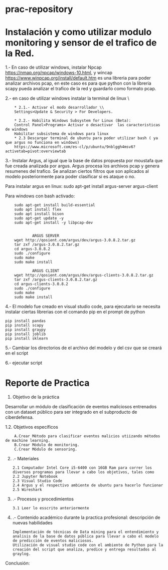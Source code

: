 # prac-repository

# Instalación y como utilizar modulo monitoring y sensor de el trafico de la Red.

1.- En caso de utilizar windows, instalar Npcap https://nmap.org/npcap/windows-10.html, y wincap https://www.winpcap.org/install/default.htm es una libreria para poder analizar archivos pcap, en este caso es para que python con la libreria scapy pueda  analizar el trafico de la red y guardarlo como formato pcap.



2.- en caso de utilizar windows instalar la terminal de linux \\
        
        * 2.1.- Activar el modo desarrollador \\
        Settings>Update & Security > For Developers.
        
        * 2.2.- Habilita Windows Subsystem for Linux (Beta):
        Control Panel>Programs> Activar o desactivar  las caracteristicas de windows
        Habilitar subsistema de windows para linux
        * 2.3 Descargar terminal de ubuntu para poder utilizar bash ( ya que argus no funciona en windows)
        https://www.microsoft.com/es-cl/p/ubuntu/9nblggh4msv6?activetab=pivot:overviewtab

3.- Instalar Argus, al igual que la base de datos propuesta por moustafa que fue creada analizada por argus.
Argus procesa los archivos pcap y genera resumenes del trafico. Se analizan ciertos filtros que son aplicados al modelo posteriormente para poder clasificar si es ataque o no.

Para instalar argus en linux: sudo apt-get install argus-server argus-client

Para windows con bash activado: 

        sudo apt-get install build-essential
        sudo apt install flex
        sudo apt install bison
        sudo apt-get update -y
        sudo apt-get install -y libpcap-dev


                ARGUS SERVER
        wget http://qosient.com/argus/dev/argus-3.0.8.2.tar.gz
        tar zxf /argus-3.0.8.2.tar.gz
        cd argus-3.0.8.2
        sudo ./configure
        sudo make
        sudo make install  

                ARGUS CLIENT
        wget http://qosient.com/argus/dev/argus-clients-3.0.8.2.tar.gz
        tar zxf /argus-clients-3.0.8.2.tar.gz
        cd argus-clients-3.0.8.2
        sudo ./configure
        sudo make
        sudo make install  

4.- El modelo fue creado en visual studio code, para ejecutarlo se necesita instalar ciertas librerias con el comando pip en el prompt de python

```
pip install pandas
pip install scapy
pip install graypy
pip install joblib
pip install sklearn

```
5.- Cambiar los directorios de el archivo del modelo y del csv que se creará en el script


6.- ejecutar script


# Reporte de Practica

1. Objetivo de la práctica

Desarrollar un módulo de clasificación de eventos maliciosos entrenados con un dataset público para ser integrado en el subproducto de ciberdefensa.


1.2. Objetivos específicos

        A.Crear Método para clasificar eventos malicios utiizando métodos de machine learning.
        B.Crear Módulo de monitoring.
        C.Crear Módulo de sensoring.
 
 


2.  .- Materiales

        2.1 Computador Intel Core i5-6400 con 16GB Ram para correr los diversos programas para llevar a cabo los objetivos, tales como
        2.2 Jupyter Notebook
        2.3 Visual Studio Code
        2.4 Argus y el respectivo ambiente de ubuntu para hacerlo funcionar
        2.5 Wireshark


3.   .- Procesos y procedimientos

         3.1 Leer lo esscrito anteriormente

4.    .- Contenido académico durante la practica profesional: descripción de nuevas habilidades


          Implementación de técnicas de Data mining para el entendimiento y analisis de la base de datos pública para llevar a cabo el modelo de predicción de eventos maliciosos.
          Utilización de visual studio code con el ambiente de Python para la creación del script que analiza, predice y entrega resultados al graylog.


Conclusión:

